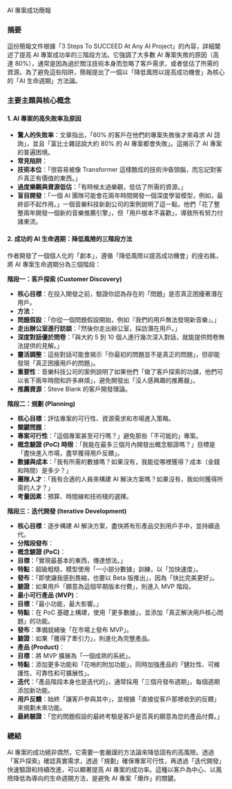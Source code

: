 AI 專案成功簡報

### 摘要

這份簡報文件根據「3 Steps To SUCCEED At Any AI Project」的內容，詳細闡述了提高 AI 專案成功率的三階段方法。它強調了大多數 AI 專案失敗的原因（高達 80%），通常是因為過於關注技術本身而忽略了客戶需求，或者低估了所需的資源。為了避免這些陷阱，簡報提出了一個以「降低風險以提高成功機會」為核心的「AI 生命週期」方法論。

### 主要主題與核心概念

#### 1. AI 專案的高失敗率及原因

- **驚人的失敗率**：文章指出，「60% 的客戶在他們的專案失敗後才來尋求 AI 諮詢」，並且「富比士雜誌說大約 80% 的 AI 專案都會失敗」。這揭示了 AI 專案的普遍困境。
- **常見陷阱**：
- **技術本位**：「很容易被像 Transformer 這樣酷炫的技術沖昏頭腦，而忘記對客戶真正有價值的東西。」
- **過度樂觀與資源低估**：「有時候太過樂觀，低估了所需的資源。」
- **盲目開發**：「一個 AI 團隊可能會花兩年時間開發一個深度學習模型，例如，最終卻不起作用。」一個音樂科技新創公司的案例說明了這一點，他們「花了整整兩年開發一個新的音樂推薦引擎」，但「用戶根本不喜歡」，導致所有努力付諸東流。

#### 2. 成功的 AI 生命週期：降低風險的三階段方法

作者開發了一個個人化的「劇本」，遵循「降低風險以提高成功機會」的座右銘，將 AI 專案生命週期分為三個階段：

**階段一：客戶探索 (Customer Discovery)**

- **核心目標**：在投入開發之前，驗證你認為存在的「問題」是否真正困擾著潛在用戶。
- **方法**：
- **問題假設**：「你從一個問題假設開始，例如『我們的用戶無法發現新音樂』。」
- **走出辦公室進行訪談**：「然後你走出辦公室，採訪潛在用戶。」
- **深度對話優於問卷**：「與大約 5 到 10 個人進行幾次深入對話，就能提供問卷無法提供的見解。」
- **靈活調整**：這些對話可能會揭示「你最初的問題並不是真正的問題」，但卻能發現「真正困擾用戶的問題」。
- **重要性**：音樂科技公司的案例說明了如果他們「做了客戶探索的功課，他們可以省下兩年時間和許多麻煩」，避免開發出「沒人感興趣的推薦器」。
- **推薦資源**：Steve Blank 的客戶開發理論。

**階段二：規劃 (Planning)**

- **核心目標**：評估專案的可行性、資源需求和市場進入策略。
- **關鍵問題**：
- **專案可行性**：「這個專案甚至可行嗎？」避免那些「不可能的」專案。
- **概念驗證 (PoC) 時限**：「我能在最多三個月內開發出概念驗證嗎？」目標是「盡快進入市場，盡早獲得用戶反饋」。
- **數據與成本**：「我有所需的數據嗎？如果沒有，我能從哪裡獲得？成本（金錢和時間）是多少？」
- **團隊人才**：「我有合適的人員來構建 AI 解決方案嗎？如果沒有，我如何獲得所需的人才？」
- **考量因素**：預算、時間線和技術棧的選擇。

**階段三：迭代開發 (Iterative Development)**

- **核心目標**：逐步構建 AI 解決方案，盡快將有形產品交到用戶手中，並持續迭代。
- **分階段發布**：
- **概念驗證 (PoC)**：
- **目標**：「實現最基本的東西，傳達想法。」
- **特點**：超級粗糙，模型使用「一小部分數據」訓練，以「加快速度」。
- **發布**：「即使讓我感到畏縮，也要以 Beta 版推出」，因為「快比完美更好」。
- **驗證**：如果用戶「願意為這個早期版本付費」，則進入 MVP 階段。
- **最小可行產品 (MVP)**：
- **目標**：「最小功能，最大影響。」
- **特點**：在 PoC 基礎上構建，使用「更多數據」，並添加「真正解決用戶核心問題」的功能。
- **發布**：準備就緒後「在市場上發布 MVP」。
- **驗證**：如果「獲得了牽引力」，則進化為完整產品。
- **產品 (Product)**：
- **目標**：將 MVP 擴展為「一個成熟的系統」。
- **特點**：添加更多功能和「花哨的附加功能」，同時加強產品的「健壯性、可維護性、可靠性和可擴展性」。
- **迭代**：「產品階段本身也是迭代的」，通常採用「三個月發布週期」，每個週期添加新功能。
- **用戶反饋**：始終「讓客戶參與其中」，並根據「直接從客戶那裡收到的反饋」來規劃未來功能。
- **最終驗證**：「您的問題假設的最終考驗是客戶是否真的願意為您的產品付費。」

### 總結

AI 專案的成功絕非偶然，它需要一套嚴謹的方法論來降低固有的高風險。透過「客戶探索」確認真實需求，透過「規劃」確保專案可行性，再透過「迭代開發」快速驗證和持續改進，可以顯著提高 AI 專案的成功率。這種以客戶為中心、以風險降低為導向的生命週期方法，是避免 AI 專案「爆炸」的關鍵。